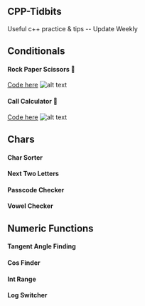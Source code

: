 ## CPP-Tidbits
Useful c++ practice &amp; tips -- Update Weekly
## Conditionals
####	Rock Paper Scissors 🎲
[Code here](https://github.com/francisknight/CPP-Tidbits/blob/master/Rock%20Paper%20Scissors/main.cpp)
![alt text](https://github.com/francisknight/CPP-Tidbits/blob/master/Rock%20Paper%20Scissors/rps.png)
#### Call Calculator 🤙
[Code here](https://github.com/francisknight/CPP-Tidbits/blob/master/Call%20Calculator/main.cpp)
![alt text](https://github.com/francisknight/CPP-Tidbits/blob/master/Call%20Calculator/cc.png)

## Chars
####	Char Sorter
####	Next Two Letters
####	Passcode Checker
####	Vowel Checker

## Numeric Functions
####	Tangent Angle Finding
####	Cos Finder
####	Int Range
####	Log Switcher
